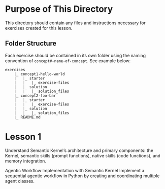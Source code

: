 # Purpose of This Directory

This directory should contain any files and instructions necessary for exercises created for this lesson.

## Folder Structure

Each exercise should be contained in its own folder using the naming convention of `concept#-name-of-concept`. See example below:

```
exercises
    |_ concept1-hello-world
    |   |_ starter
    |   |   |_ exercise-files
    |   |_ solution
    |   |   |_ solution_files
    |_ concept2-foo-bar
    |   |_ starter
    |   |   |_ exercise-files
    |   |_ solution
    |   |   |_ solution_files
    |_ README.md
```


# Lesson 1

Understand Semantic Kernel’s architecture and primary components: the Kernel, semantic skills (prompt functions), native skills (code functions), and memory integration.

Agentic Workflow Implementation with Semantic Kernel
Implement a sequential agentic workflow in Python by creating and coordinating multiple agent classes.

